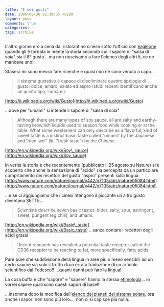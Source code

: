 ```yaml
---
title: "I sei gusti"
date: 2006-08-30 01:39:55 +0100
layout: post
comments: true
categories:
tags: archive
---
```


L'altro giorno ero a cena dal ristorantino cinese sotto l'ufficio con [eagleone](http://eagleone.homelinux.org/blog/) quando gli è tornata in mente la storia secondo cui il sapore di "salsa di soia" sia il 6° gusto ...ma non riuscivamo a fare l'elenco degli altri 5, ce ne mancava uno!

Stasera mi sono messo fare ricerche e quasi non ne sono venuto a capo...
<!--more-->

> Il sistema gustativo è capace di discriminare quattro tipologie di gusto: dolce, amaro, salato ed aspro (studi recenti identificano anche un quinto tipo, l'umami).

[http://it.wikipedia.org/wiki/Gusto](http://it.wikipedia.org/wiki/Gusto)

...dove per "umami" si intende il sapore di "salsa di soia"

> Although there are many types of soy sauce, all are salty and earthy-tasting brownish liquids used to season food while cooking or at the table. What some westerners can only describe as a flavorful, kind of sweet taste is a distinct basic taste called "umami" by the Japanese and "xian-wei" (lit. "fresh taste") by the Chinese.

[http://en.wikipedia.org/wiki/Soy\_sauce](http://en.wikipedia.org/wiki/Soy_sauce)

In verità la storia è che recentemente (pubblicato il 25 agosto su Nature) si è scoperto che anche la sensazione di "acido" sia percepita da un particolare comprtamento dei recettori del gusto "aspro" presenti sulla lingua:  
[http://www.nature.com/nature/journal/v442/n7105/abs/nature05084.html](http://www.nature.com/nature/journal/v442/n7105/abs/nature05084.html)

...e se ci aggiungiamo che i cinesi ritengono il piccante un altro gusto diventano SETTE...

> Scientists describe seven basic tastes: bitter, salty, sour, astringent, sweet, pungent (eg chili), and umami.

 [http://en.wikipedia.org/wiki/Basic\_taste](http://en.wikipedia.org/wiki/Basic_taste) ...sanza contare i recettori degli acidi grassi

> Recent research has revealed a potential taste receptor called the CD36 receptor to be reacting to fat, more specifically, fatty acids.

Pare pure che suddivisione della lingua in aree più o meno sensibili ad un certo sapore sia solo il frutto di un errata traduzione di un articolo scientifico dal Tedesco!! ...quanti danni può fare la lingua!

La cosa buffa è che "sapore" e "sapere" hanno la stessa [etimologia](http://www.etimo.it/?term=sapere)... io vorrei sapere quali sono questi sapori di base!!

...insomma dopo la modifica dell'[elenco dei pianeti del sistema solare](http://www.sciam.com/article.cfm?chanID=sa003&articleID=000BAB90-0894-14EE-889483414B7F014C), ora anche i sapori non sono più loro.... non ci si capisce più nulla.
